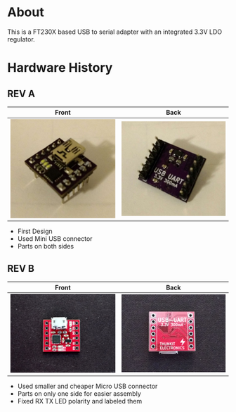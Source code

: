 # About #

This is a FT230X based USB to serial adapter with an integrated 3.3V LDO regulator.

# Hardware History #

## REV A ##
| Front | Back|
| ------------------------------------------ | ----------------------------------------- |
| ![image goes here](IMAGES/REVA_FRONT.png)  | ![image goes here](IMAGES/REVA_BACK.png)  |
- First Design
- Used Mini USB connector
- Parts on both sides

## REV B ##
| Front | Back|
| ------------------------------------------ | ----------------------------------------- |
| ![image goes here](IMAGES/USB-UART_1.png)  | ![image goes here](IMAGES/USB-UART_2.png)  |
- Used smaller and cheaper Micro USB connector
- Parts on only one side for easier assembly
- Fixed RX TX LED polarity and labeled them

